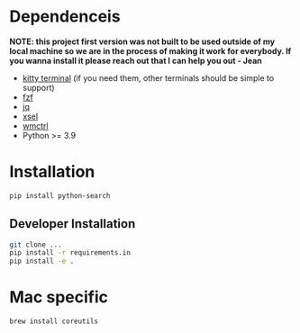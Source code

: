 # Dependenceis

**NOTE: this project  first version was not built to be used outside of my local machine so we are in the process of
making it work for everybody. If you wanna install it please reach out that I can help you out - Jean**

- [kitty terminal](https://sw.kovidgoyal.net/kitty/) (if you need them, other terminals should be simple to support)
- [fzf](https://github.com/junegunn/fzf#installation)
- [jq](https://stedolan.github.io/jq/)
- [xsel](https://github.com/kfish/xsel)
- [wmctrl](https://github.com/saravanabalagi/wmctrl)
- Python >= 3.9

# Installation

```sh
pip install python-search
```

## Developer Installation

```sh
git clone ...
pip install -r requirements.in
pip install -e .
```

# Mac specific

```sh
brew install coreutils
```
